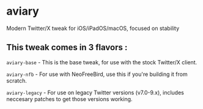 # aviary
Modern Twitter/X tweak for iOS/iPadOS/macOS, focused on stability

## This tweak comes in 3 flavors :

`aviary-base` - This is the base tweak, for use with the stock Twitter/X client.

`aviary-nfb` - For use with NeoFreeBird, use this if you're building it from scratch.

`aviary-legacy` - For use on legacy Twitter versions (v7.0-9.x), includes neccesary patches to get those versions working.
